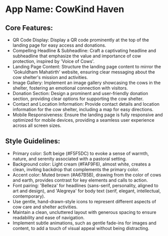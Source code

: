 # **App Name**: CowKind Haven

## Core Features:

- QR Code Display: Display a QR code prominently at the top of the landing page for easy access and donations.
- Compelling Headline & Subheadline: Craft a captivating headline and subheadline that emphasize the value and importance of cow protection, inspired by 'Voice of Cows'.
- Landing Page Content: Structure the landing page content to mirror the 'Gokuldham Mahatirth' website, ensuring clear messaging about the cow shelter's mission and activities.
- Image Gallery: Implement an image gallery showcasing the cows in the shelter, fostering an emotional connection with visitors.
- Donation Section: Design a prominent and user-friendly donation section, providing clear options for supporting the cow shelter. 
- Contact and Location Information: Provide contact details and location information for the cow shelter, including a map for easy directions.
- Mobile Responsiveness: Ensure the landing page is fully responsive and optimized for mobile devices, providing a seamless user experience across all screen sizes.

## Style Guidelines:

- Primary color: Soft beige (#F5F5DC) to evoke a sense of warmth, nature, and serenity associated with a pastoral setting.
- Background color: Light cream (#FAF9F6), almost white, creates a clean, inviting backdrop that complements the primary color.
- Accent color: Muted brown (#A67B5B), drawing from the color of cows and earth, provides contrast for key elements and calls to action.
- Font pairing: 'Belleza' for headlines (sans-serif, personality, aligned to art and design), and 'Alegreya' for body text (serif, elegant, intellectual, contemporary).
- Use gentle, hand-drawn-style icons to represent different aspects of cow care and shelter activities.
- Maintain a clean, uncluttered layout with generous spacing to ensure readability and ease of navigation.
- Implement subtle animations, such as gentle fade-ins for images and content, to add a touch of visual appeal without being distracting.